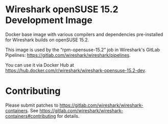 # Wireshark openSUSE 15.2 Development Image

Docker base image with various compilers and dependencies pre-installed for
Wireshark builds on openSUSE 15.2.

This image is used by the “rpm-opensuse-15.2” job in Wireshark's GitLab
Pipelines:
https://gitlab.com/wireshark/wireshark/pipelines.

You can use it via Docker Hub at
https://hub.docker.com/r/wireshark/wireshark-opensuse-15.2-dev.

# Contributing

Please submit patches to
https://gitlab.com/wireshark/wireshark-containers.
See
https://gitlab.com/wireshark/wireshark-containers#contributing
for details.
